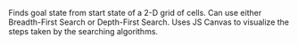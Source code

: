 

Finds goal state from start state of a 2-D grid of cells. Can use either Breadth-First Search or Depth-First Search.
Uses JS Canvas to visualize the steps taken by the searching algorithms.

